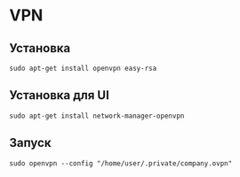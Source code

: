 # VPN

## Установка

    sudo apt-get install openvpn easy-rsa

## Установка для UI

    sudo apt-get install network-manager-openvpn

## Запуск

    sudo openvpn --config "/home/user/.private/company.ovpn"
